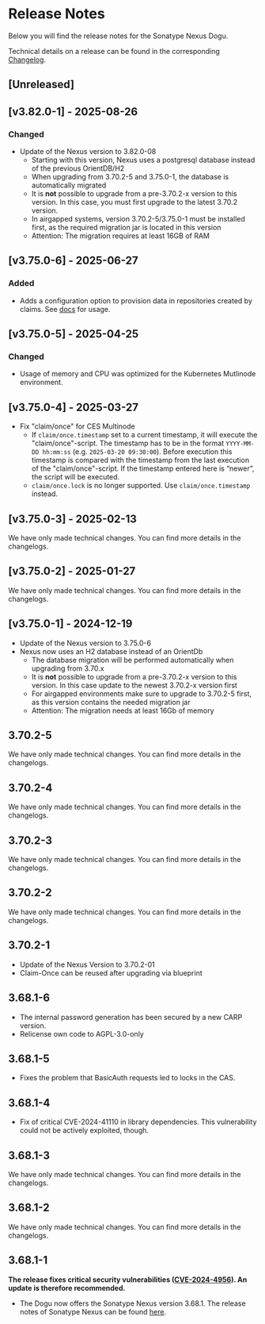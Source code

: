 # Release Notes

Below you will find the release notes for the Sonatype Nexus Dogu. 

Technical details on a release can be found in the corresponding [Changelog](https://docs.cloudogu.com/en/docs/dogus/nexus/CHANGELOG/).

## [Unreleased]

## [v3.82.0-1] - 2025-08-26
### Changed
* Update of the Nexus version to 3.82.0-08
  * Starting with this version, Nexus uses a postgresql database instead of the previous OrientDB/H2
  * When upgrading from 3.70.2-5 and 3.75.0-1, the database is automatically migrated
  * It is **not** possible to upgrade from a pre-3.70.2-x version to this version. In this case, you must first upgrade to the latest 3.70.2 version.
  * In airgapped systems, version 3.70.2-5/3.75.0-1 must be installed first, as the required migration jar is located in this version
  * Attention: The migration requires at least 16GB of RAM

## [v3.75.0-6] - 2025-06-27
### Added
- Adds a configuration option to provision data in repositories created by claims. See [docs](../operations/preconfigure_repository_data_en.md) for usage.

## [v3.75.0-5] - 2025-04-25
### Changed
- Usage of memory and CPU was optimized for the Kubernetes Mutlinode environment.

## [v3.75.0-4] - 2025-03-27
* Fix "claim/once" for CES Multinode
  * If `claim/once.timestamp` set to a current timestamp, it will execute the "claim/once"-script.
    The timestamp has to be in the format `YYYY-MM-DD hh:mm:ss` (e.g. `2025-03-20 09:30:00`).
    Before execution this timestamp is compared with the timestamp from the last execution of the "claim/once"-script.
    If the timestamp entered here is “newer”, the script will be executed.
  * `claim/once.lock` is no longer supported. Use `claim/once.timestamp` instead.

## [v3.75.0-3] - 2025-02-13
We have only made technical changes. You can find more details in the changelogs.

## [v3.75.0-2] - 2025-01-27
We have only made technical changes. You can find more details in the changelogs.

## [v3.75.0-1] - 2024-12-19
* Update of the Nexus version to 3.75.0-6
* Nexus now uses an H2 database instead of an OrientDb
    * The database migration will be performed automatically when upgrading from 3.70.x
    * It is **not** possible to upgrade from a pre-3.70.2-x version to this version. In this case update to the newest 3.70.2-x version first
    * For airgapped environments make sure to upgrade to 3.70.2-5 first, as this version contains the needed migration jar
    * Attention: The migration needs at least 16Gb of memory

## 3.70.2-5
We have only made technical changes. You can find more details in the changelogs.

## 3.70.2-4
We have only made technical changes. You can find more details in the changelogs.

## 3.70.2-3
We have only made technical changes. You can find more details in the changelogs.

## 3.70.2-2
We have only made technical changes. You can find more details in the changelogs.

## 3.70.2-1
* Update of the Nexus Version to 3.70.2-01
* Claim-Once can be reused after upgrading via blueprint

## 3.68.1-6
* The internal password generation has been secured by a new CARP version.
* Relicense own code to AGPL-3.0-only

## 3.68.1-5
* Fixes the problem that BasicAuth requests led to locks in the CAS.

## 3.68.1-4
* Fix of critical CVE-2024-41110 in library dependencies. This vulnerability could not be actively exploited, though.

## 3.68.1-3
We have only made technical changes. You can find more details in the changelogs.

## 3.68.1-2
We have only made technical changes. You can find more details in the changelogs.

## 3.68.1-1
**The release fixes critical security vulnerabilities ([CVE-2024-4956](https://github.com/advisories/GHSA-6cgv-69mq-8w7x)). An update is therefore recommended.**

* The Dogu now offers the Sonatype Nexus version 3.68.1. The release notes of Sonatype Nexus can be found [here](https://help.sonatype.com/en/sonatype-nexus-repository-3-68-0-release-notes.html).